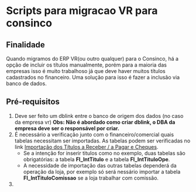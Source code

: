 # Scripts para migracao VR para consinco

## Finalidade
Quando migramos do ERP VR(ou outro qualquer) para o Consinco, há a opção de incluir os títulos manualmente, porém para a maioria das empresas isso é muito trabalhoso já que deve haver muitos títulos cadastrados no financeiro. Uma solução para isso é fazer a inclusão via banco de dados. 

## Pré-requisitos

1. Deve ser feito um dblink entre o banco de origem dos dados (no caso da empresa vr)
**Obs: Não é abordado como criar dblink, o DBA da empresa deve ser o responsável por criar.**
2. É necessário a verificação junto com o financeiro/comercial quais tabelas necessitam ser importadas. As tabelas podem ser verificadas no link [Importação dos Títulos a Receber / a Pagar e Cheques](https://tdn.totvs.com/pages/releaseview.action?pageId=573699157).
    - Se a intenção for inserir titulos como no exemplo, duas tabelas são obrigatórias: a tabela **FI_IntTitulo** e a tabela **FI_IntTituloOpe**.
    - A necessidade de importação das outras tabelas dependerá da operação da loja, por exemplo só será nessário importar a tabela **FI_IntTituloComissao** se a loja trabalhar com comissão.
3. 
